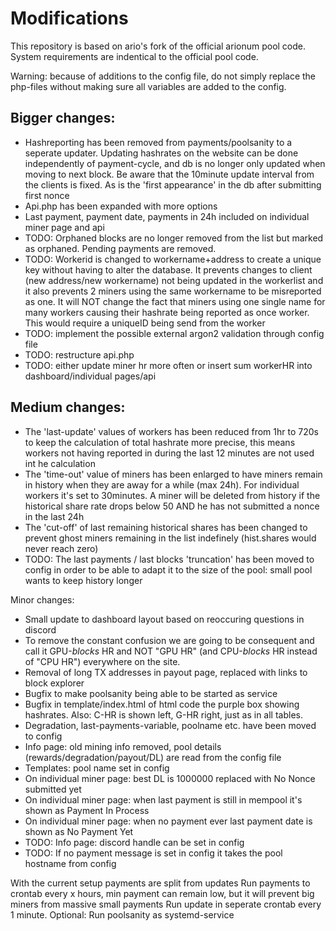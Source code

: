 # Modifications

This repository is based on ario's fork of the official arionum pool code.
System requirements are indentical to the official pool code. 

Warning: because of additions to the config file, do not simply replace the php-files without making sure all variables are added to the config. 

## Bigger changes:
- Hashreporting has been removed from payments/poolsanity to a seperate updater. Updating hashrates on the website can be done independently of payment-cycle, and db is no longer only updated when moving to next block. Be aware that the 10minute update interval from the clients is fixed. As is the 'first appearance' in the db after submitting first nonce
- Api.php has been expanded with more options
- Last payment, payment date, payments in 24h included on individual miner page and api
- TODO: Orphaned blocks are no longer removed from the list but marked as orphaned. Pending payments are removed. 
- TODO: Workerid is changed to workername+address to create a unique key without having to alter the database. It prevents changes to client (new address/new workername) not being updated in the workerlist and it also prevents 2 miners using the same workername to be misreported as one. It will NOT change the fact that miners using one single name for many workers causing their hashrate being reported as once worker. This would require a uniqueID being send from the worker
- TODO: implement the possible external argon2 validation through config file
- TODO: restructure api.php 
- TODO: either update miner hr more often or insert sum workerHR into dashboard/individual pages/api

## Medium changes:
- The 'last-update' values of workers has been reduced from 1hr to 720s to keep the calculation of total hashrate more precise, this means workers not having reported in during the last 12 minutes are not used int he calculation
- The 'time-out' value of miners has been enlarged to have miners remain in history when they are away for a while (max 24h). For individual workers it's set to 30minutes. A miner will be deleted from history if the historical share rate drops below 50 AND he has not submitted a nonce in the last 24h
- The 'cut-off' of last remaining historical shares has been changed to prevent ghost miners remaining in the list indefinely (hist.shares would never reach zero)
- TODO: The last payments / last blocks 'truncation' has been moved to config in order to be able to adapt it to the size of the pool: small pool wants to keep history longer

Minor changes:

- Small update to dashboard layout based on reoccuring questions in discord
- To remove the constant confusion we are going to be consequent and call it GPU-*blocks* HR and NOT "GPU HR" (and CPU-*blocks* HR instead of "CPU HR") everywhere on the site. 
- Removal of long TX addresses in payout page, replaced with links to block explorer
- Bugfix to make poolsanity being able to be started as service
- Bugfix in template/index.html of html code the purple box showing hashrates. Also: C-HR is shown left, G-HR right, just as in all tables. 
- Degradation, last-payments-variable, poolname etc. have been moved to config
- Info page: old mining info removed, pool details (rewards/degradation/payout/DL) are read from the config file
- Templates: pool name set in config
- On individual miner page: best DL is 1000000 replaced with No Nonce submitted yet
- On individual miner page: when last payment is still in mempool it's shown as Payment In Process
- On individual miner page: when no payment ever last payment date is shown as No Payment Yet
- TODO: Info page: discord handle can be set in config
- TODO: If no payment message is set in config it takes the pool hostname from config


With the current setup payments are split from updates
Run payments to crontab every x hours, min payment can remain low, but it will prevent big miners from massive small payments
Run update in seperate crontab every 1 minute. 
Optional: Run poolsanity as systemd-service


